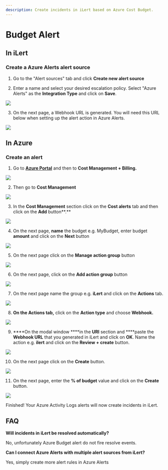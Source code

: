 ```yaml
---
description: Create incidents in iLert based on Azure Cost Budget.
---
```


# Budget Alert

## In iLert <a id="in-ilert"></a>

### Create a Azure Alerts alert source <a id="create-alert-source"></a>

1. Go to the "Alert sources" tab and click **Create new alert source**

2. Enter a name and select your desired escalation policy. Select "Azure Alerts" as the **Integration Type** and click on **Save**.

![](../../.gitbook/assets/ilert%20%2835%29.png)

3. On the next page, a Webhook URL is generated. You will need this URL below when setting up the alert action in Azure Alerts.

![](../../.gitbook/assets/ilert%20%2834%29.png)

## In Azure <a id="in-splunk"></a>

### Create an alert <a id="create-action-sequences"></a>

1. Go to [**Azure Portal**](https://portal.azure.com) and then to **Cost Management + Billing.** 

![](../../.gitbook/assets/home_-_microsoft_azure.png)

2. Then go to **Cost Management**

![](../../.gitbook/assets/cost_management___billing_-_microsoft_azure.png)

3. In the **Cost Management** section click on the **Cost alerts** tab and then click on the **Add** button**.**

![](../../.gitbook/assets/cost_management__nutzungsbasierte_bezahlung_-_microsoft_azure%20%283%29.png)

4. On the next page, **name** the budget e.g. MyBudget, enter budget **amount** and click on the **Next** button

![](../../.gitbook/assets/cost_management__nutzungsbasierte_bezahlung_-_microsoft_azure%20%282%29.png)

5. On the next page click on the **Manage action group** button

![](../../.gitbook/assets/cost_management__nutzungsbasierte_bezahlung_-_microsoft_azure.png)

6. On the next page, click on the **Add action group** button

![](../../.gitbook/assets/manage_actions_-_microsoft_azure.png)

7. On the next page name the group e.g. **iLert** and click on the **Actions** tab.

![](../../.gitbook/assets/create_action_group_-_microsoft_azure%20%285%29.png)

8. ****On the **Actions** tab**,** click on the **Action type** and choose **Webhook.**

![](../../.gitbook/assets/create_action_group_-_microsoft_azure%20%281%29.png)

9. ****On the modal window ****in the **URI** section and ****paste the **Webhook URL** that you generated in iLert and click on **OK**. Name the action e.g. **ilert** and click on the **Review + create** button.

![](../../.gitbook/assets/webhook_-_microsoft_azure%20%281%29.png)

10. On the next page click on the **Create** button.

![](../../.gitbook/assets/create_action_group_-_microsoft_azure%20%283%29.png)

11. On the next page, enter the **% of budget** value and click on the **Create** button.

![](../../.gitbook/assets/cost_management__nutzungsbasierte_bezahlung_-_microsoft_azure%20%281%29.png)

Finished! Your Azure Activity Logs alerts will now create incidents in iLert.

## FAQ <a id="faq"></a>

**Will incidents in iLert be resolved automatically?**

No, unfortunately Azure Budget alert do not fire resolve events.

**Can I connect Azure Alerts with multiple alert sources from iLert?**

Yes, simply create more alert rules in Azure Alerts

